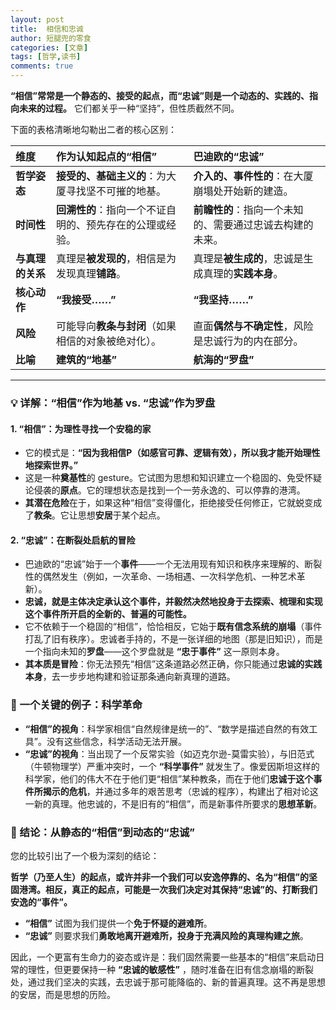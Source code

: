 ```yaml
---
layout: post
title:  相信和忠诚
author: 短腿兜的零食
categories: [文章]
tags: [哲学,读书]
comments: true
---
```

**“相信”常常是一个静态的、接受的起点，而“忠诚”则是一个动态的、实践的、指向未来的过程。** 它们都关乎一种“坚持”，但性质截然不同。

下面的表格清晰地勾勒出二者的核心区别：

| 维度 | **作为认知起点的“相信”** | **巴迪欧的“忠诚”** |
| :--- | :--- | :--- |
| **哲学姿态** | **接受的、基础主义的**：为大厦寻找坚不可摧的地基。 | **介入的、事件性的**：在大厦崩塌处开始新的建造。 |
| **时间性** | **回溯性的**：指向一个不证自明的、预先存在的公理或经验。 | **前瞻性的**：指向一个未知的、需要通过忠诚去构建的未来。 |
| **与真理的关系** | 真理是**被发现的**，相信是为发现真理**铺路**。 | 真理是**被生成的**，忠诚是生成真理的**实践本身**。 |
| **核心动作** | **“我接受……”** | **“我坚持……”** |
| **风险** | 可能导向**教条与封闭**（如果相信的对象被绝对化）。 | 直面**偶然与不确定性**，风险是忠诚行为的内在部分。 |
| **比喻** | **建筑的“地基”** | **航海的“罗盘”** |

---

### 💡 详解：“相信”作为地基 vs. “忠诚”作为罗盘

#### **1. “相信”：为理性寻找一个安稳的家**

- 它的模式是：**“因为我相信P（如感官可靠、逻辑有效），所以我才能开始理性地探索世界。”**
- 这是一种**奠基性**的 gesture。它试图为思想和知识建立一个稳固的、免受怀疑论侵袭的**原点**。它的理想状态是找到一个一劳永逸的、可以停靠的港湾。
- **其潜在危险**在于，如果这种“相信”变得僵化，拒绝接受任何修正，它就蜕变成了**教条**。它让思想**安居**于某个起点。

#### **2. “忠诚”：在断裂处启航的冒险**

- 巴迪欧的“忠诚”始于一个**事件**——一个无法用现有知识和秩序来理解的、断裂性的偶然发生（例如，一次革命、一场相遇、一次科学危机、一种艺术革新）。
- **忠诚，就是主体决定承认这个事件，并毅然决然地投身于去探索、梳理和实现这个事件所开启的全新的、普遍的可能性。**
- 它不依赖于一个稳固的“相信”，恰恰相反，它始于**既有信念系统的崩塌**（事件打乱了旧有秩序）。忠诚者手持的，不是一张详细的地图（那是旧知识），而是一个指向未知的**罗盘**——这个罗盘就是 **“忠于事件”** 这一原则本身。
- **其本质是冒险**：你无法预先“相信”这条道路必然正确，你只能通过**忠诚的实践本身**，去一步步地构建和验证那条通向新真理的道路。

### 🌟 一个关键的例子：科学革命

- **“相信”的视角**：科学家相信“自然规律是统一的”、“数学是描述自然的有效工具”。没有这些信念，科学活动无法开展。
- **“忠诚”的视角**：当出现了一个反常实验（如迈克尔逊-莫雷实验），与旧范式（牛顿物理学）严重冲突时，一个 **“科学事件”** 就发生了。像爱因斯坦这样的科学家，他们的伟大不在于他们更“相信”某种教条，而在于他们**忠诚于这个事件所揭示的危机**，并通过多年的艰苦思考（忠诚的程序），构建出了相对论这一新的真理。他忠诚的，不是旧有的“相信”，而是新事件所要求的**思想革新**。

### 💎 结论：从静态的“相信”到动态的“忠诚”

您的比较引出了一个极为深刻的结论：

**哲学（乃至人生）的起点，或许并非一个我们可以安逸停靠的、名为“相信”的坚固港湾。相反，真正的起点，可能是一次我们决定对其保持“忠诚”的、打断我们安逸的“事件”。**

- **“相信”** 试图为我们提供一个**免于怀疑的避难所**。
- **“忠诚”** 则要求我们**勇敢地离开避难所，投身于充满风险的真理构建之旅**。

因此，一个更富有生命力的姿态或许是：我们固然需要一些基本的“相信”来启动日常的理性，但更要保持一种 **“忠诚的敏感性”** ，随时准备在旧有信念崩塌的断裂处，通过我们坚决的实践，去忠诚于那可能降临的、新的普遍真理。这不再是思想的安居，而是思想的历险。
